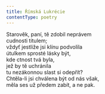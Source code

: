 ```yaml
---
title: Římská Lukrécie
contentType: poetry
---
```


<section>

Starověk, paní, tě zdobil neprávem  
cudnosti titulem;  
vždyť jestliže jsi klínu podvolila  
útulkem sprosté lásky být,  
kde ctnost tvá byla,  
jež by tě uchránila  
tu nezákonnou slast si odepřít?  
Chtěla-li jsi chválena být od nás však,  
měla ses už předem zabít, a ne pak.

</section>

